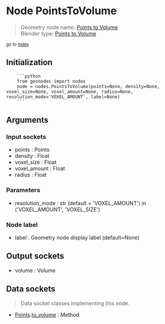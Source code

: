 
# Node PointsToVolume

> Geometry node name: [Points to Volume](https://docs.blender.org/manual/en/latest/modeling/geometry_nodes/point/points_to_volume.html)<br>
  Blender type: [Points to Volume](https://docs.blender.org/api/current/bpy.types.GeometryNodePointsToVolume.html)
  
<sub>go to [index](/docs/index.md)</sub>

Initialization
--------------
        
        ```python
        from geonodes import nodes
        node = nodes.PointsToVolume(points=None, density=None, voxel_size=None, voxel_amount=None, radius=None, resolution_mode='VOXEL_AMOUNT', label=None)
        ```



## Arguments


### Input sockets

- points : Points
- density : Float
- voxel_size : Float
- voxel_amount : Float
- radius : Float

### Parameters

- resolution_mode : str (default = 'VOXEL_AMOUNT') in ('VOXEL_AMOUNT', 'VOXEL_SIZE')

### Node label

- label : Geometry node display label (default=None)

## Output sockets

- volume : Volume

## Data sockets

> Data socket classes implementing this node.
  
  
- [Points](/docs/sockets/Points.md).[to_volume](/docs/sockets/Points.md#to_volume) : Method
  

